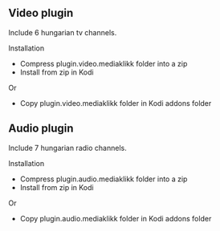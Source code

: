 ## Video plugin
Include 6 hungarian tv channels.

Installation
  - Compress plugin.video.mediaklikk folder into a zip
  - Install from zip in Kodi
  
Or

  - Copy plugin.video.mediaklikk folder in Kodi addons folder

## Audio plugin
Include 7 hungarian radio channels.

Installation

- Compress plugin.audio.mediaklikk folder into a zip
- Install from zip in Kodi

Or

- Copy plugin.audio.mediaklikk folder in Kodi addons folder

